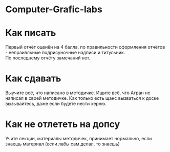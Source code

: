 # Computer-Grafic-labs
# Как писать
Первый отчёт оценён на 4 балла, по правильности оформления отчётов - непраивльные подрисуночные надписи и титульник.  
По последнему отчёту замечаний нет.  
# Как сдавать
Выучите всё, что написано в методичке. Ищите всё, что Агран не написал в своей методичке. Как только есть щанс вызваться к доске вызывайтесь, даже если будете нести херню.
# Как не отлететь на допсу
Учите лекции, материалы методичек, принимает нормально, если знаешь материал (если лабы сам делал, то знаешь)  
